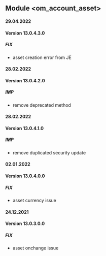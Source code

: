 ## Module <om_account_asset>

#### 29.04.2022
#### Version 13.0.4.3.0
##### FIX
- asset creation error from JE

#### 28.02.2022
#### Version 13.0.4.2.0
##### IMP
- remove deprecated method

#### 28.02.2022
#### Version 13.0.4.1.0
##### IMP
- remove duplicated security update

#### 02.01.2022
#### Version 13.0.4.0.0
##### FIX
- asset currency issue

#### 24.12.2021
#### Version 13.0.3.0.0
##### FIX
- asset onchange issue

